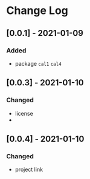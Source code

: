 # Change Log


## [0.0.1] - 2021-01-09
### Added
- package `cal1` `cal4`

## [0.0.3] - 2021-01-10
### Changed
- license
- 
## [0.0.4] - 2021-01-10
### Changed
- project link

